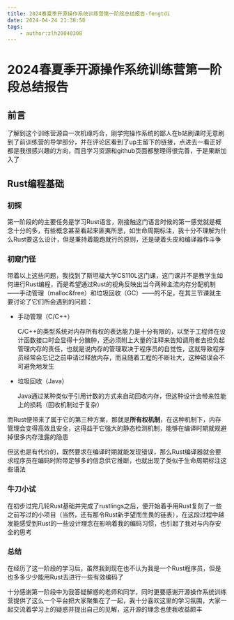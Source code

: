 ```yaml
---
title: 2024春夏季开源操作系统训练营第一阶段总结报告-fengtdi
date: 2024-04-24 21:38:58
tags:
    - author:zlh20040308
---  
```


# 2024春夏季开源操作系统训练营第一阶段总结报告  

## 前言  

了解到这个训练营源自一次机缘巧合，刚学完操作系统的鄙人在b站刷课时无意刷到了前训练营的导学部分，并在评论区看到了up主留下的链接，点进去一看正好都是我很感兴趣的方向，而且学习资源和github页面都整理得很完善，于是果断加入了  

## Rust编程基础  

### 初探

第一阶段的的主要任务是学习Rust语言，刚接触这门语言时候的第一感觉就是概念十分的多，有些概念甚至看起来匪夷所思，如生命周期标注，我十分不理解为什么Rust要这么设计，但是秉持着能跑就行的原则，还是硬着头皮和编译器作斗争  

### 初窥门径

带着以上这些问题，我找到了斯坦福大学CS110L这门课，这门课并不是教学生如何进行Rust编程，而是希望通过Rust的视角反映出当今两种主流内存分配机制——手动管理（malloc&free）和垃圾回收（GC）——的不足，在其三节课就主要讨论了它们所会遇到的问题：  

- 手动管理（C/C++）  

    C/C++的类型系统对内存所有权的表达能力是十分有限的，以至于工程师在设计函数接口时会显得十分臃肿，还必须附上大量的注释来告知调用者去担负起管理内存的责任，也就是说内存的管理取决于程序员的自觉性，这就导致程序员经常会忘记之前申请过释放内存，而且随着工程的不断壮大，这种错误会不可避免地发生  

- 垃圾回收（Java）  

    Java通过某种类似于引用计数的方式来自动回收内存，但这种设计会带来性能上的损耗（回收机制过于复杂）  

而Rust便带来了属于它的第三种方案，那就是**所有权机制**，在这种机制下，内存管理会变得高效且安全，这得益于它强大的静态检测机制，能够在编译时期就规避掉很多内存泄露的隐患  

但这也是有代价的，既然要求在编译时期就能发现错误，那么Rust编译器就会要求程序员在编码时附带足够多的信息供它推断，也就出现了类似于生命周期标注这些语法  

### 牛刀小试  

在初步过完几轮Rust基础并完成了rustlings之后，便开始着手用Rust复刻了一些之前写过的小项目（当然，还有那令Rust新手望而生畏的链表），在这段过程中越发能感受到Rust的一些设计理念在影响着我的编码习惯，也引起了我对与内存安全的思考  

### 总结  

在经历了这一阶段的学习后，虽然我到现在也不认为我是一个Rust程序员，但是也多多少少能用Rust去进行一些有效编码了  

十分感谢第一阶段中为我答疑解惑的老师和同学，同时更要感谢开源操作系统训练营提供了这么一个平台把大家聚集在了一起，我十分喜欢这里的学习氛围，大家一起交流着学习上的疑惑并提出自己的见解，这开源的理念也使我收益颇丰

